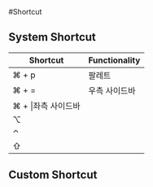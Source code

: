 #Shortcut
## System Shortcut

|Shortcut|Functionality|
|---|---|
|⌘ + p|팔레트|
|⌘ + =|우측 사이드바|
|⌘ + \\|좌측 사이드바|
|⌥ ||
|⌃||
|⇧||

## Custom Shortcut